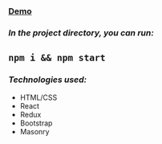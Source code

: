 ### [Demo](https://feuerbach98.github.io/pixabay_test-task/)

### _In the project directory, you can run:_
## `npm i && npm start`

### _Technologies used:_
- HTML/CSS
- React
- Redux
- Bootstrap
- Masonry
